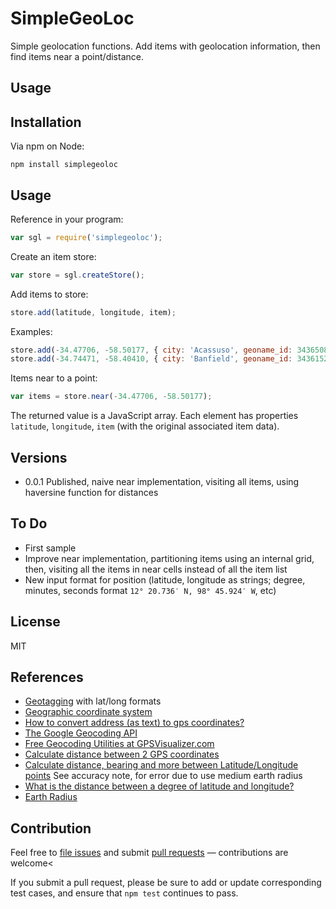# SimpleGeoLoc

Simple geolocation functions. Add items with geolocation information, then find items near a point/distance.

## Usage

## Installation

Via npm on Node:

```
npm install simplegeoloc
```

## Usage

Reference in your program:

```js
var sgl = require('simplegeoloc');
```

Create an item store:
```js
var store = sgl.createStore();
```

Add items to store:
```js
store.add(latitude, longitude, item);
```

Examples:
```js
store.add(-34.47706, -58.50177, { city: 'Acassuso', geoname_id: 3436508 });
store.add(-34.74471, -58.40410, { city: 'Banfield', geoname_id: 3436152 });
```

Items near to a point:
```js
var items = store.near(-34.47706, -58.50177);
```
The returned value is a JavaScript array. Each element has properties `latitude`, `longitude`, `item` (with the original associated item data).

## Versions

- 0.0.1 Published, naive near implementation, visiting all items, using haversine function for distances

## To Do

- First sample
- Improve near implementation, partitioning items using an internal grid, then, visiting all the items in near cells instead of all the item list
- New input format for position (latitude, longitude as strings; degree, minutes, seconds format `12° 20.736′ N, 98° 45.924′ W`, etc)

## License

MIT

## References

- [Geotagging](http://en.wikipedia.org/wiki/Geotagging) with lat/long formats
- [Geographic coordinate system](http://en.wikipedia.org/wiki/Geographic_coordinate_system)
- [How to convert address (as text) to gps coordinates?](http://stackoverflow.com/questions/6996577/how-to-convert-address-as-text-to-gps-coordinates)
- [The Google Geocoding API](https://developers.google.com/maps/documentation/geocoding/?csw=1)
- [Free Geocoding Utilities at GPSVisualizer.com](http://www.gpsvisualizer.com/geocoding.html)
- [Calculate distance between 2 GPS coordinates](http://stackoverflow.com/questions/365826/calculate-distance-between-2-gps-coordinates)
- [Calculate distance, bearing and more between Latitude/Longitude points](http://www.movable-type.co.uk/scripts/latlong.html) See accuracy note, for error due to use medium earth radius
- [What is the distance between a degree of latitude and longitude?](http://geography.about.com/library/faq/blqzdistancedegree.htm)
- [Earth Radius](http://en.wikipedia.org/wiki/Earth_radius)

## Contribution

Feel free to [file issues](https://github.com/ajlopez/SimpleGeoLoc) and submit
[pull requests](https://github.com/ajlopez/SimpleGeoLoc/pulls) — contributions are
welcome<

If you submit a pull request, please be sure to add or update corresponding
test cases, and ensure that `npm test` continues to pass.

